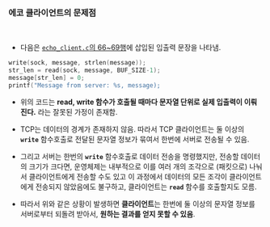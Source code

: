 ### 에코 클라이언트의 문제점

<br>

* 다음은 [`echo_client.c`의 66~69행](https://github.com/taejin-seong/TCP-IP-Programming-Study-Note/blob/master/04.TCP%20%EA%B8%B0%EB%B0%98%20%EC%84%9C%EB%B2%84%20%26%20%ED%81%B4%EB%9D%BC%EC%9D%B4%EC%96%B8%ED%8A%B8%201/04-3.lterative%20%EA%B8%B0%EB%B0%98%EC%9D%98%20%EC%84%9C%EB%B2%84%2C%20%ED%81%B4%EB%9D%BC%EC%9D%B4%EC%96%B8%ED%8A%B8%20%EA%B5%AC%ED%98%84/echo_client.c)에 삽입된 입출력 문장을 나타냄.

```C
write(sock, message, strlen(message));
str_len = read(sock, message, BUF_SIZE-1);
message[str_len] = 0;
printf("Message from server: %s, message);
```

* 위의 코드는 **read, write 함수가 호출될 때마다 문자열 단위로 실제 입출력이 이뤄진다.** 라는 잘못된 가정이 존재함.

* TCP는 데이터의 경계가 존재하지 않음. 따라서 TCP 클라이언트는 둘 이상의 **`write`** 함수호출로 전달된 문자열 정보가 묶여서 한번에 서버로 전송될 수 있음.

* 그리고 서버는 한번의 **`write`** 함수호출로 데이터 전송을 명령했지만, 전송할 데이터의 크기가 크다면, 운영체제는 내부적으로 이를 여러 개의 조각으로 (패킷으로) 나눠서  클라이언트에게 전송할 수도 있고 이 과정에서 데이터의 모든 조각이 클라이언트에게 전송되지 않았음에도 불구하고, 클라이언트는 **`read`** 함수를 호출할지도 모름.

* 따라서 위와 같은 상황이 발생하면 **클라이언트**는 한번에 둘 이상의 문자열 정보를 서버로부터 되돌려 받아서, **원하는 결과를 얻지 못할 수 있음**.
